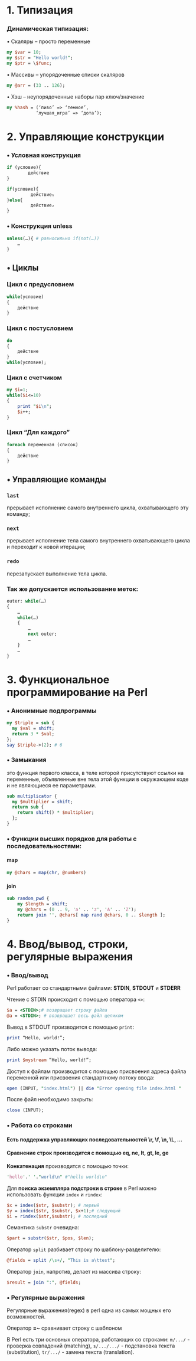# 1. Типизация

### Динамическая типизация:

•	Cкаляры – просто переменные
```perl
my $var = 10;
my $str = "Hello world!";
my $ptr = \$func;
```
•	Массивы – упорядоченные списки скаляров
```perl
my @arr = (33 .. 126);
```
•	Хэш – неупорядоченные наборы пар ключ/значение
```perl
my %hash = (‘пиво’ => ‘темное’,
		   ‘лучшая_игра’ => ‘дота’);
 ```
# 2. Управляющие конструкции
### •	Условная конструкция
```perl
if (условие){
        действие
}

if(условие){
	     действие₁
}else{
	     действие₂
}
```
### •	Конструкция unless
```perl
unless(…){ # равносильно if(not(…))
	…
}
```
## •	Циклы
### Цикл с предусловием
```perl
while(условие)
{
	действие
}
```
### Цикл с постусловием
```perl
do
{
	действие
}
while(условие);
```
### Цикл с счетчиком
```perl
my $i=1;
while($i<=10)
{
	print "$i\n";
	$i++;
}
```
### Цикл “Для каждого”
```perl
foreach переменная (список)
{
	действие
}
```
## •	Управляющие команды
### `last`
прерывает исполнение самого внутреннего цикла, охватывающего эту команду;
### `next `
прерывает исполнение тела самого внутреннего охватывающего цикла и переходит к новой итерации;
### `redo `
перезапускает выполнение тела цикла.

### Так же допускается использование меток:
```Perl
outer: while(…)
{
	…
	while(…)
	{
		…
		next outer;
		…            
	}                
	…                
}
```
# 3.	 Функциональное программирование на Perl
### •	Анонимные подпрограммы
```Perl
my $triple = sub {
  my $val = shift;
  return 3 * $val;
};
say $triple->(2); # 6
```
### •	Замыкания
это функция первого класса, в теле которой присутствуют ссылки на переменные, объявленные вне тела этой функции в окружающем коде и не являющиеся ее параметрами.
```Perl
sub multiplicator {
  my $multiplier = shift;
  return sub {
    return shift() * $multiplier;
  };
}
```
### •	Функции высших порядков для работы с последовательностями:
#### map
```Perl
my @chars = map(chr, @numbers)
  ```
#### join
```Perl
sub random_pwd {
    my $length = shift;
    my @chars = (0 .. 9, 'a' .. 'z', 'A' .. 'Z');
    return join '', @chars[ map rand @chars, 0 .. $length ];
}
```
# 4.	Ввод/вывод, строки, регулярные выражения
### •	Ввод/вывод
Perl работает со стандартными файлами: **STDIN**, **STDOUT** и **STDERR**

Чтение с STDIN происходит с помощью оператора `<>`:
```Perl
$a = <STDIN>;# возвращает строку файла
@a = <STDIN>; # возвращает весь файл целиком
```
Вывод в STDOUT производится с помощью `print`:
```Perl
print “Hello, world!”;
```
Либо можно указать поток вывода:
```Perl
print $mystream “Hello, world!”;
```
Доступ к файлам производится с помощью присвоения адреса файла переменной или присвоения стандартному потоку ввода:
```Perl
open (INPUT, "index.html") || die "Error opening file index.html "
```
После файл необходимо закрыть:
```Perl
close (INPUT);
```
### •	Работа со строками
#### Есть поддержка управляющих последовательностей **\r, \f, \n, \L, …**

#### **Сравнение** строк производится с помощью **eq, ne, lt, gt, le, ge**

**Конкатенация** производится с помощью точки:
```Perl
'hello'.' '."world\n" #"hello world\n" 
```
Для **поиска экземпляра подстроки в строке** в Perl можно
использовать функции `index` и `rindex`:
```Perl
$x = index($str, $substr); # первый
$y = index($str, $substr, $x+1);# следующий
$i = rindex($str,$substr); # последний
```

Семантика `substr` очевидна:
```Perl
$part = substr($str, $pos, $len);
```

Оператор `split` разбивает строку по шаблону-разделителю:
```Perl
@fields = split /\s+/, "This is a\ttest";
```

Оператор `join`, напротив, делает из массива строку:
```perl
$result = join ":", @fields;
```
### •	Регулярные выражения
Регулярные выражения(regex) в perl одна из самых мощных его возможностей.

Оператор **=~** сравнивает строку с шаблоном

В Perl есть три основных оператора, работающих со строками:
`m/.../` - проверка совпадений (matching),
`s/.../.../` - подстановка текста (substitution),
`tr/.../` - замена текста (translation).
	




